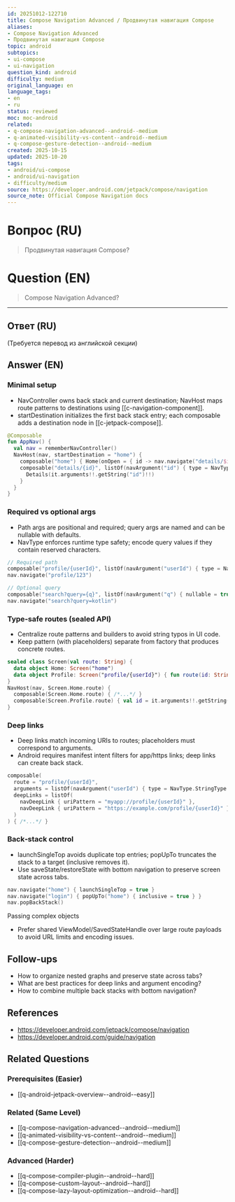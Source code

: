 ```yaml
---
id: 20251012-122710
title: Compose Navigation Advanced / Продвинутая навигация Compose
aliases:
- Compose Navigation Advanced
- Продвинутая навигация Compose
topic: android
subtopics:
- ui-compose
- ui-navigation
question_kind: android
difficulty: medium
original_language: en
language_tags:
- en
- ru
status: reviewed
moc: moc-android
related:
- q-compose-navigation-advanced--android--medium
- q-animated-visibility-vs-content--android--medium
- q-compose-gesture-detection--android--medium
created: 2025-10-15
updated: 2025-10-20
tags:
- android/ui-compose
- android/ui-navigation
- difficulty/medium
source: https://developer.android.com/jetpack/compose/navigation
source_note: Official Compose Navigation docs
---
```


# Вопрос (RU)
> Продвинутая навигация Compose?

# Question (EN)
> Compose Navigation Advanced?

---

## Ответ (RU)

(Требуется перевод из английской секции)

## Answer (EN)

### Minimal setup
- NavController owns back stack and current destination; NavHost maps route patterns to destinations using [[c-navigation-component]].
- startDestination initializes the first back stack entry; each composable adds a destination node in [[c-jetpack-compose]].
```kotlin
@Composable
fun AppNav() {
  val nav = rememberNavController()
  NavHost(nav, startDestination = "home") {
    composable("home") { Home(onOpen = { id -> nav.navigate("details/$id") }) }
    composable("details/{id}", listOf(navArgument("id") { type = NavType.StringType })) {
      Details(it.arguments!!.getString("id")!!)
    }
  }
}
```

### Required vs optional args
- Path args are positional and required; query args are named and can be nullable with defaults.
- NavType enforces runtime type safety; encode query values if they contain reserved characters.
```kotlin
// Required path
composable("profile/{userId}", listOf(navArgument("userId") { type = NavType.StringType })) { /*...*/ }
nav.navigate("profile/123")

// Optional query
composable("search?query={q}", listOf(navArgument("q") { nullable = true })) { /*...*/ }
nav.navigate("search?query=kotlin")
```

### Type‑safe routes (sealed API)
- Centralize route patterns and builders to avoid string typos in UI code.
- Keep pattern (with placeholders) separate from factory that produces concrete routes.
```kotlin
sealed class Screen(val route: String) {
  data object Home: Screen("home")
  data object Profile: Screen("profile/{userId}") { fun route(id: String) = "profile/$id" }
}
NavHost(nav, Screen.Home.route) {
  composable(Screen.Home.route) { /*...*/ }
  composable(Screen.Profile.route) { val id = it.arguments!!.getString("userId")!! }
}
```

### Deep links
- Deep links match incoming URIs to routes; placeholders must correspond to arguments.
- Android requires manifest intent filters for app/https links; deep links can create back stack.
```kotlin
composable(
  route = "profile/{userId}",
  arguments = listOf(navArgument("userId") { type = NavType.StringType }),
  deepLinks = listOf(
    navDeepLink { uriPattern = "myapp://profile/{userId}" },
    navDeepLink { uriPattern = "https://example.com/profile/{userId}" }
  )
) { /*...*/ }
```

### Back‑stack control
- launchSingleTop avoids duplicate top entries; popUpTo truncates the stack to a target (inclusive removes it).
- Use saveState/restoreState with bottom navigation to preserve screen state across tabs.
```kotlin
nav.navigate("home") { launchSingleTop = true }
nav.navigate("login") { popUpTo("home") { inclusive = true } }
nav.popBackStack()
```

Passing complex objects
- Prefer shared ViewModel/SavedStateHandle over large route payloads to avoid URL limits and encoding issues.

## Follow-ups
- How to organize nested graphs and preserve state across tabs?
- What are best practices for deep links and argument encoding?
- How to combine multiple back stacks with bottom navigation?

## References
- https://developer.android.com/jetpack/compose/navigation
- https://developer.android.com/guide/navigation

## Related Questions

### Prerequisites (Easier)
- [[q-android-jetpack-overview--android--easy]]

### Related (Same Level)
- [[q-compose-navigation-advanced--android--medium]]
- [[q-animated-visibility-vs-content--android--medium]]
- [[q-compose-gesture-detection--android--medium]]

### Advanced (Harder)
- [[q-compose-compiler-plugin--android--hard]]
- [[q-compose-custom-layout--android--hard]]
- [[q-compose-lazy-layout-optimization--android--hard]]
